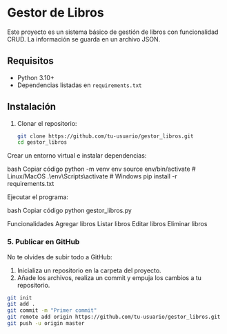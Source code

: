 # Gestor de Libros

Este proyecto es un sistema básico de gestión de libros con funcionalidad CRUD. La información se guarda en un archivo JSON.

## Requisitos

- Python 3.10+
- Dependencias listadas en `requirements.txt`

## Instalación

1. Clonar el repositorio:
   ```bash
   git clone https://github.com/tu-usuario/gestor_libros.git
   cd gestor_libros

Crear un entorno virtual e instalar dependencias:

bash
Copiar código
python -m venv env
source env/bin/activate  # Linux/MacOS
.\env\Scripts\activate   # Windows
pip install -r requirements.txt

Ejecutar el programa:

bash
Copiar código
python gestor_libros.py

Funcionalidades
Agregar libros
Listar libros
Editar libros
Eliminar libros


### 5. Publicar en GitHub

No te olvides de subir todo a GitHub:
1. Inicializa un repositorio en la carpeta del proyecto.
2. Añade los archivos, realiza un commit y empuja los cambios a tu repositorio.



```bash
git init
git add .
git commit -m "Primer commit"
git remote add origin https://github.com/tu-usuario/gestor_libros.git
git push -u origin master
